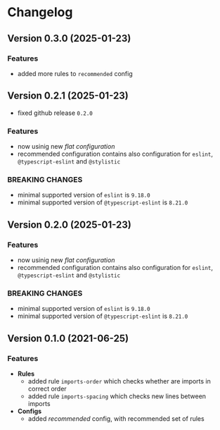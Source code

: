 # Changelog

## Version 0.3.0 (2025-01-23)

### Features

- added more rules to `recommended` config

## Version 0.2.1 (2025-01-23)

- fixed github release `0.2.0`

### Features

- now usinig new *flat configuration*
- recommended configuration contains also configuration for `eslint`, `@typescript-eslint` and `@stylistic`

### BREAKING CHANGES

- minimal supported version of `eslint` is `9.18.0`
- minimal supported version of `@typescript-eslint` is `8.21.0`

## Version 0.2.0 (2025-01-23)

### Features

- now usinig new *flat configuration*
- recommended configuration contains also configuration for `eslint`, `@typescript-eslint` and `@stylistic`

### BREAKING CHANGES

- minimal supported version of `eslint` is `9.18.0`
- minimal supported version of `@typescript-eslint` is `8.21.0`

## Version 0.1.0 (2021-06-25)

### Features

- **Rules**
   - added rule `imports-order` which checks whether are imports in correct order
   - added rule `imports-spacing` which checks new lines between imports
- **Configs**
   - added *recommended* config, with recommended set of rules